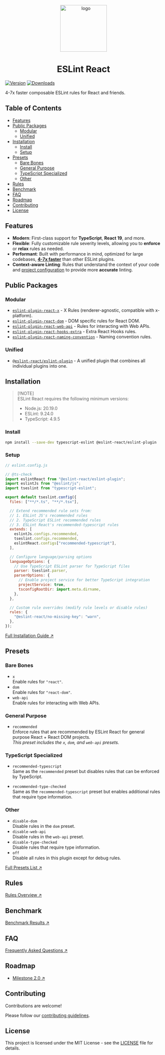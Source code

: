 <p align="center"><img src="https://eslint-react.xyz/logo.svg" alt="logo" width="150" /></p>

<h1 align="center" alt="title">ESLint React</h1>

[![Version](https://img.shields.io/npm/v/@eslint-react/eslint-plugin?style=flat&colorA=000000&colorB=000000)](https://npmjs.com/package/@eslint-react/eslint-plugin)
[![Downloads](https://img.shields.io/npm/dt/@eslint-react/eslint-plugin.svg?style=flat&colorA=000000&colorB=000000)](https://npmjs.com/package/@eslint-react/eslint-plugin)

4-7x faster composable ESLint rules for React and friends.

## Table of Contents

- [Features](#features)
- [Public Packages](#public-packages)
  - [Modular](#modular)
  - [Unified](#unified)
- [Installation](#installation)
  - [Install](#install)
  - [Setup](#setup)
- [Presets](#presets)
  - [Bare Bones](#bare-bones)
  - [General Purpose](#general-purpose)
  - [TypeScript Specialized](#typescript-specialized)
  - [Other](#other)
- [Rules](#rules)
- [Benchmark](#benchmark)
- [FAQ](#faq)
- [Roadmap](#roadmap)
- [Contributing](#contributing)
- [License](#license)

## Features

- **Modern**: First-class support for **TypeScript**, **React 19**, and more.
- **Flexible**: Fully customizable rule severity levels, allowing you to **enforce** or **relax** rules as needed.
- **Performant**: Built with performance in mind, optimized for large codebases, [**4-7x faster**](https://github.com/Rel1cx/eslint-react-benchmark) than other ESLint plugins.
- **Context-aware Linting**: Rules that understand the context of your code and [project configuration](https://eslint-react.xyz/docs/configuration/configure-project-config) to provide more **accurate** linting.

## Public Packages

### Modular

- [`eslint-plugin-react-x`](https://github.com/Rel1cx/eslint-react/tree/main/packages/plugins/eslint-plugin-react-x) - X Rules (renderer-agnostic, compatible with x-platform).
- [`eslint-plugin-react-dom`](https://github.com/Rel1cx/eslint-react/tree/main/packages/plugins/eslint-plugin-react-dom) - DOM specific rules for React DOM.
- [`eslint-plugin-react-web-api`](https://github.com/Rel1cx/eslint-react/tree/main/packages/plugins/eslint-plugin-react-web-api) - Rules for interacting with Web APIs.
- [`eslint-plugin-react-hooks-extra`](https://github.com/Rel1cx/eslint-react/tree/main/packages/plugins/eslint-plugin-react-hooks-extra) - Extra React Hooks rules.
- [`eslint-plugin-react-naming-convention`](https://github.com/Rel1cx/eslint-react/tree/main/packages/plugins/eslint-plugin-react-naming-convention) - Naming convention rules.

### Unified

- [`@eslint-react/eslint-plugin`](https://github.com/Rel1cx/eslint-react/tree/main/packages/plugins/eslint-plugin) - A unified plugin that combines all individual plugins into one.

## Installation

> [!NOTE]\
> ESLint React requires the following minimum versions:
>
> - Node.js: 20.19.0
> - ESLint: 9.24.0
> - TypeScript: 4.9.5

### Install

```sh
npm install --save-dev typescript-eslint @eslint-react/eslint-plugin
```

### Setup

```js
// eslint.config.js

// @ts-check
import eslintReact from "@eslint-react/eslint-plugin";
import eslintJs from "@eslint/js";
import tseslint from "typescript-eslint";

export default tseslint.config({
  files: ["**/*.ts", "**/*.tsx"],

  // Extend recommended rule sets from:
  // 1. ESLint JS's recommended rules
  // 2. TypeScript ESLint recommended rules
  // 3. ESLint React's recommended-typescript rules
  extends: [
    eslintJs.configs.recommended,
    tseslint.configs.recommended,
    eslintReact.configs["recommended-typescript"],
  ],

  // Configure language/parsing options
  languageOptions: {
    // Use TypeScript ESLint parser for TypeScript files
    parser: tseslint.parser,
    parserOptions: {
      // Enable project service for better TypeScript integration
      projectService: true,
      tsconfigRootDir: import.meta.dirname,
    },
  },

  // Custom rule overrides (modify rule levels or disable rules)
  rules: {
    "@eslint-react/no-missing-key": "warn",
  },
});
```

[Full Installation Guide ↗](https://eslint-react.xyz/docs/getting-started/typescript)

## Presets

### Bare Bones

- `x`\
  Enable rules for `"react"`.
- `dom`\
  Enable rules for `"react-dom"`.
- `web-api`\
  Enable rules for interacting with Web APIs.

### General Purpose

- `recommended`\
  Enforce rules that are recommended by ESLint React for general purpose React + React DOM projects.\
  _This preset includes the `x`, `dom`, and `web-api` presets._

### TypeScript Specialized

- `recommended-typescript`\
  Same as the `recommended` preset but disables rules that can be enforced by TypeScript.

- `recommended-type-checked`\
  Same as the `recommended-typescript` preset but enables additional rules that require type information.

### Other

- `disable-dom`\
  Disable rules in the `dom` preset.
- `disable-web-api`\
  Disable rules in the `web-api` preset.
- `disable-type-checked`\
  Disable rules that require type information.
- `off`\
  Disable all rules in this plugin except for debug rules.

[Full Presets List ↗](https://eslint-react.xyz/docs/presets)

## Rules

[Rules Overview ↗](https://eslint-react.xyz/docs/rules/overview)

## Benchmark

[Benchmark Results ↗](https://github.com/Rel1cx/eslint-react-benchmark)

## FAQ

[Frequently Asked Questions ↗](https://eslint-react.xyz/docs/faq)

## Roadmap

- [Milestone 2.0 ↗](https://eslint-react.xyz/roadmap#milestone-20)

## Contributing

Contributions are welcome!

Please follow our [contributing guidelines](https://github.com/Rel1cx/eslint-react/tree/no-unnecessary-key/.github/CONTRIBUTING.md).

## License

This project is licensed under the MIT License - see the [LICENSE](https://github.com/Rel1cx/eslint-react/tree/no-unnecessary-key/LICENSE) file for details.
